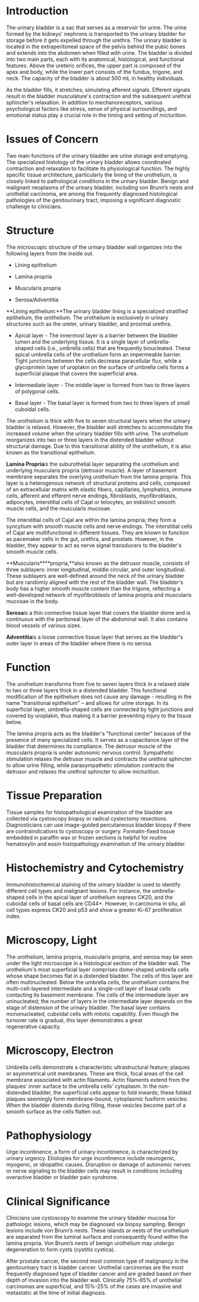 # Introduction

The urinary bladder is a sac that serves as a reservoir for urine. The urine formed by the kidneys' nephrons is transported to the urinary bladder for storage before it gets expelled through the urethra. The urinary bladder is located in the extraperitoneal space of the pelvis behind the pubic bones and extends into the abdomen when filled with urine. The bladder is divided into two main parts, each with its anatomical, histological, and functional features. Above the ureteric orifices, the upper part is composed of the apex and body, while the lower part consists of the fundus, trigone, and neck. The capacity of the bladder is about 500 mL in healthy individuals.

As the bladder fills, it stretches, simulating afferent signals. Efferent signals result in the bladder musculature's contraction and the subsequent urethral sphincter's relaxation. In addition to mechanoreceptors, various psychological factors like stress, sense of physical surroundings, and emotional status play a crucial role in the timing and setting of micturition.

# Issues of Concern

Two main functions of the urinary bladder are urine storage and emptying. The specialized histology of the urinary bladder allows coordinated contraction and relaxation to facilitate its physiological function. The highly specific tissue architecture, particularly the lining of the urothelium, is closely linked to pathological conditions in the urinary bladder. Benign and malignant neoplasms of the urinary bladder, including von Brunn’s nests and urothelial carcinoma, are among the frequently diagnosed histological pathologies of the genitourinary tract, imposing a significant diagnostic challenge to clinicians.

# Structure

The microscopic structure of the urinary bladder wall organizes into the following layers from the inside out.

- Lining epithelium

- Lamina propria

- Muscularis propria

- Serosa/Adventitia

**Lining epithelium:**The urinary bladder lining is a specialized stratified epithelium, the urothelium. The urothelium is exclusively in urinary structures such as the ureter, urinary bladder, and proximal urethra.

- Apical layer - The innermost layer is a barrier between the bladder lumen and the underlying tissue. It is a single layer of umbrella-shaped cells (i.e., umbrella cells) that are frequently binucleated. These apical umbrella cells of the urothelium form an impermeable barrier. Tight junctions between the cells decrease paracellular flux, while a glycoprotein layer of uroplakin on the surface of umbrella cells forms a superficial plaque that covers the superficial area.

- Intermediate layer - The middle layer is formed from two to three layers of polygonal cells.

- Basal layer - The basal layer is formed from two to three layers of small cuboidal cells.

The urothelium is thick with five to seven structural layers when the urinary bladder is relaxed. However, the bladder wall stretches to accommodate the increased volume when the urinary bladder fills with urine. The urothelium reorganizes into two or three layers in the distended bladder without structural damage. Due to this transitional ability of the urothelium, it is also known as the transitional epithelium.

**Lamina Propria**is the suburothelial layer separating the urothelium and underlying muscularis propria (detrusor muscle). A layer of basement membrane separates the overlying urothelium from the lamina propria. This layer is a heterogenous network of structural proteins and cells, composed of an extracellular matrix with elastic fibers, capillaries, lymphatics, immune cells, afferent and efferent nerve endings, fibroblasts, myofibroblasts, adipocytes, interstitial cells of Cajal or telocytes, an indistinct smooth muscle cells, and the muscularis mucosae.

The interstitial cells of Cajal are within the lamina propria; they form a syncytium with smooth muscle cells and nerve endings. The interstitial cells of Cajal are multifunctional in different tissues. They are known to function as pacemaker cells in the gut, urethra, and prostate. However, in the bladder, they appear to act as nerve signal transducers to the bladder's smooth muscle cells.

**Muscularis****propria,**also known as the detrusor muscle, consists of three sublayers: inner longitudinal, middle circular, and outer longitudinal. These sublayers are well-defined around the neck of the urinary bladder but are randomly aligned with the rest of the bladder wall. The bladder's body has a higher smooth muscle content than the trigone, reflecting a well-developed network of myofibroblasts of lamina propria and muscularis mucosae in the body.

**Serosa**is a thin connective tissue layer that covers the bladder dome and is continuous with the peritoneal layer of the abdominal wall. It also contains blood vessels of various sizes.

**Adventitia**is a loose connective tissue layer that serves as the bladder's outer layer in areas of the bladder where there is no serosa.

# Function

The urothelium transforms from five to seven layers thick in a relaxed state to two or three layers thick in a distended bladder. This functional modification of the epithelium does not cause any damage - resulting in the name "transitional epithelium" – and allows for urine storage. In its superficial layer, umbrella-shaped cells are connected by tight junctions and covered by uroplakin, thus making it a barrier preventing injury to the tissue below.

The lamina propria acts as the bladder's "functional center" because of the presence of many specialized cells. It serves as a capacitance layer of the bladder that determines its compliance. The detrusor muscle of the muscularis propria is under autonomic nervous control. Sympathetic stimulation relaxes the detrusor muscle and contracts the urethral sphincter to allow urine filling, while parasympathetic stimulation contracts the detrusor and relaxes the urethral sphincter to allow micturition.

# Tissue Preparation

Tissue samples for histopathological examination of the bladder are collected via cystoscopy biopsy or radical cystectomy resections. Diagnosticians can use image-guided percutaneous bladder biopsy if there are contraindications to cystoscopy or surgery. Formalin-fixed tissue embedded in paraffin wax or frozen sections is helpful for routine hematoxylin and eosin histopathology examination of the urinary bladder.

# Histochemistry and Cytochemistry

Immunohistochemical staining of the urinary bladder is used to identify different cell types and malignant lesions. For instance, the umbrella-shaped cells in the apical layer of urothelium express CK20, and the cuboidal cells of basal cells are CD44+. However, in carcinoma in situ, all cell types express CK20 and p53 and show a greater Ki-67 proliferation index.

# Microscopy, Light

The urothelium, lamina propria, muscularis propria, and serosa may be seen under the light microscope in a histological section of the bladder wall. The urothelium's most superficial layer comprises dome-shaped umbrella cells whose shape becomes flat in a distended bladder. The cells of this layer are often multinucleated. Below the umbrella cells, the urothelium contains the multi-cell-layered intermediate and a single-cell layer of basal cells contacting its basement membrane. The cells of the intermediate layer are uninucleated; the number of layers in the intermediate layer depends on the stage of distension of the urinary bladder. The basal layer contains mononucleated, cuboidal cells with mitotic capability. Even though the turnover rate is gradual, this layer demonstrates a great regenerative capacity.

# Microscopy, Electron

Umbrella cells demonstrate a characteristic ultrastructural feature; plaques or asymmetrical unit membranes. These are thick, focal areas of the cell membrane associated with actin filaments. Actin filaments extend from the plaques' inner surface to the umbrella cells' cytoplasm. In the non-distended bladder, the superficial cells appear to fold inwards; these folded plaques seemingly form membrane-bound, cytoplasmic fusiform vesicles. When the bladder distends during filling, these vesicles become part of a smooth surface as the cells flatten out.

# Pathophysiology

Urge incontinence, a form of urinary incontinence, is characterized by urinary urgency. Etiologies for urge incontinence include neurogenic, myogenic, or idiopathic causes. Disruption or damage of autonomic nerves or nerve signaling to the bladder cells may result in conditions including overactive bladder or bladder pain syndrome.

# Clinical Significance

Clinicians use cystoscopy to examine the urinary bladder mucosa for pathologic lesions, which may be diagnosed via biopsy sampling. Benign lesions include von Brunn’s nests. These islands or nests of the urothelium are separated from the luminal surface and consequently found within the lamina propria. Von Brunn’s nests of benign urothelium may undergo degeneration to form cysts (cystitis cystica).

After prostate cancer, the second most common type of malignancy in the genitourinary tract is bladder cancer. Urothelial carcinomas are the most frequently diagnosed type of bladder cancer and are graded based on their depth of invasion into the bladder wall. Clinically 75%-85% of urothelial carcinomas are superficial, and 15%-25% of the cases are invasive and metastatic at the time of initial diagnosis.
